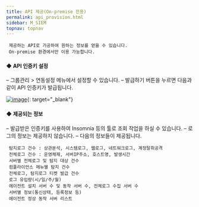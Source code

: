 ```yaml
---
title: API 제공(On-premise 전용)
permalink: api_provision.html
sidebar: M_SIEM
topnav: topnav
---
```


     제공하는 API로 가공하여 원하는 정보를 얻을 수 있습니다.
     On-premise 환경에서만 이용 가능합니다.

#### ◆ API 인증키 설정
– 그룹관리 > 연동설정 메뉴에서 설정할 수 있습니다.
– 발급하기 버튼을 누르면 다음과 같이 API 인증키가 발급됩니다.

 [![image](/docs/images/Manual/siem/api/1.png)](/docs/images/Manual/siem/api/1.png){: target="_blank"}
 

#### ◆ 제공되는 정보
– 발급받은 인증키를 사용하여 Insomnia 등의 툴로 조회 작업을 하실 수 있습니다.
– 로그의 정보는 제공하지 않습니다.
– 다음의 정보들이 제공됩니다.

     탐지로그 건수 : 상관분석, 시스템로그, 웹로그, 네트워크로그, 계정탈취공격
     전체로그 건수 : 운영체제, 서버IP주소, 호스트명, 발생시간
     서버별 전체로그 및 탐지 대상 건수
     컴플라이언스 메뉴별 탐지 건수
     전체로그, 탐지로그 티켓 발급 건수
     로그 유입량(시/일/주/월)
     에이전트 설치 서버 수 및 동작 서버 수, 전체로그 수집 서버 수
     서버별 정보(통신상태, 등록정보 등)
     에이전트 정상 동작 서버 리스트 